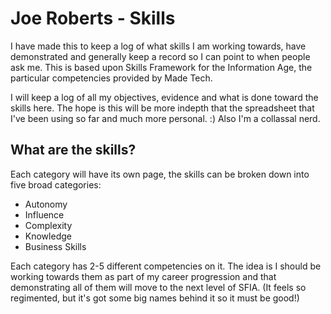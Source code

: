 # Joe Roberts - Skills

I have made this to keep a log of what skills I am working towards, have demonstrated and generally keep a record so I can point to when people ask me. This is based upon Skills Framework for the Information Age, the particular competencies provided by Made Tech.

I will keep a log of all my objectives, evidence and what is done toward the skills here. The hope is this will be more indepth that the spreadsheet that I've been using so far and much more personal. :) Also I'm a collassal nerd.

## What are the skills?

Each category will have its own page, the skills can be broken down into five broad categories:

- Autonomy
- Influence
- Complexity
- Knowledge
- Business Skills

Each category has 2-5 different competencies on it. The idea is I should be working towards them as part of my career progression and that demonstrating all of them will move to the next level of SFIA. (It feels so regimented, but it's got some big names behind it so it must be good!)